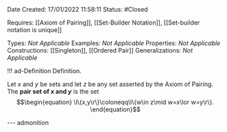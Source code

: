 <br />
<br />

Date Created: 17/01/2022 11:58:11
Status: #Closed

Requires: [[Axiom of Pairing]], [[Set-Builder Notation]], [[Set-builder notation is unique]]

Types: _Not Applicable_
Examples: _Not Applicable_ 
Properties: _Not Applicable_
Constructions: [[Singleton]], [[Ordered Pair]]
Generalizations: _Not Applicable_

!!! ad-Definition Definition.

Let $x$ and $y$ be sets and let $z$ be any set asserted by the Axiom of Pairing. The **pair set of $x$ and $y$** is the set
$$\begin{equation}
    \l\{x,y\r\}\coloneqq\l\{w\in z\mid w=x\lor w=y\r\}.
\end{equation}$$

--- admonition
